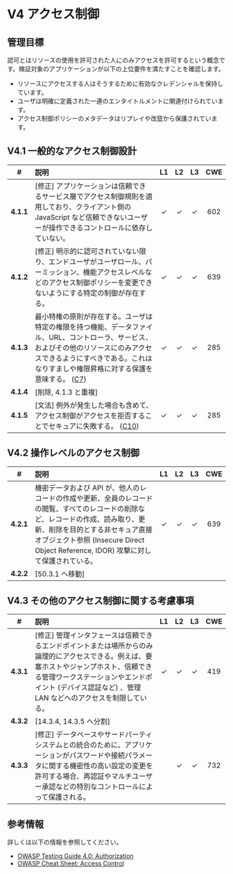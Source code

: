 # V4 アクセス制御

## 管理目標

認可とはリソースの使用を許可された人にのみアクセスを許可するという概念です。検証対象のアプリケーションが以下の上位要件を満たすことを確認します。

* リソースにアクセスする人はそうするために有効なクレデンシャルを保持しています。
* ユーザは明確に定義された一連のエンタイトルメントに関連付けられています。
* アクセス制御ポリシーのメタデータはリプレイや改竄から保護されています。

## V4.1 一般的なアクセス制御設計

| # | 説明 | L1 | L2 | L3 | CWE |
| :---: | :--- | :---: | :---: | :---: | :---: |
| **4.1.1** | [修正] アプリケーションは信頼できるサービス層でアクセス制御規則を適用しており、クライアント側の JavaScript など信頼できないユーザーが操作できるコントロールに依存していない。 | ✓ | ✓ | ✓ | 602 |
| **4.1.2** | [修正] 明示的に認可されていない限り、エンドユーザがユーザロール、パーミッション、機能アクセスレベルなどのアクセス制御ポリシーを変更できないようにする特定の制御が存在する。 | ✓ | ✓ | ✓ | 639 |
| **4.1.3** | 最小特権の原則が存在する。ユーザは特定の権限を持つ機能、データファイル、URL、コントローラ、サービス、およびその他のリソースにのみアクセスできるようにすべきである。これはなりすましや権限昇格に対する保護を意味する。 ([C7](https://owasp.org/www-project-proactive-controls/#div-numbering)) | ✓ | ✓ | ✓ | 285 |
| **4.1.4** | [削除, 4.1.3 と重複] | | | | |
| **4.1.5** | [文法] 例外が発生した場合も含めて、アクセス制御がアクセスを拒否することでセキュアに失敗する。 ([C10](https://owasp.org/www-project-proactive-controls/#div-numbering)) | ✓ | ✓ | ✓ | 285 |

## V4.2 操作レベルのアクセス制御

| # | 説明 | L1 | L2 | L3 | CWE |
| :---: | :--- | :---: | :---: | :---: | :---: |
| **4.2.1** | 機密データおよび API が、他人のレコードの作成や更新、全員のレコードの閲覧、すべてのレコードの削除など、レコードの作成、読み取り、更新、削除を目的とする非セキュア直接オブジェクト参照 (Insecure Direct Object Reference, IDOR) 攻撃に対して保護されている。 | ✓ | ✓ | ✓ | 639 |
| **4.2.2** | [50.3.1 へ移動] | | | | |

## V4.3 その他のアクセス制御に関する考慮事項

| # | 説明 | L1 | L2 | L3 | CWE |
| :---: | :--- | :---: | :---: | :---: | :---: |
| **4.3.1** | [修正] 管理インタフェースは信頼できるエンドポイントまたは場所からのみ論理的にアクセスできる。例えば、要塞ホストやジャンプホスト、信頼できる管理ワークステーションやエンドポイント (デバイス認証など) 、管理 LAN などへのアクセスを制限している。 | ✓ | ✓ | ✓ | 419 |
| **4.3.2** | [14.3.4, 14.3.5 へ分割] | | | | |
| **4.3.3** | [修正] データベースやサードパーティシステムとの統合のために、アプリケーションがパスワードや接続パラメータに関する機密性の高い設定の変更を許可する場合、再認証やマルチユーザー承認などの特別なコントロールによって保護される。 | | ✓ | ✓ | 732 |

## 参考情報

詳しくは以下の情報を参照してください。

* [OWASP Testing Guide 4.0: Authorization](https://owasp.org/www-project-web-security-testing-guide/v41/4-Web_Application_Security_Testing/05-Authorization_Testing/README.html)
* [OWASP Cheat Sheet: Access Control](https://cheatsheetseries.owasp.org/cheatsheets/Access_Control_Cheat_Sheet.html)
